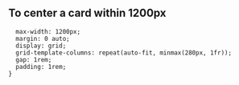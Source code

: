 ## To center a card within 1200px 
```.product-wrapper {
  max-width: 1200px;
  margin: 0 auto;
  display: grid;
  grid-template-columns: repeat(auto-fit, minmax(280px, 1fr));
  gap: 1rem;
  padding: 1rem;
}
```
